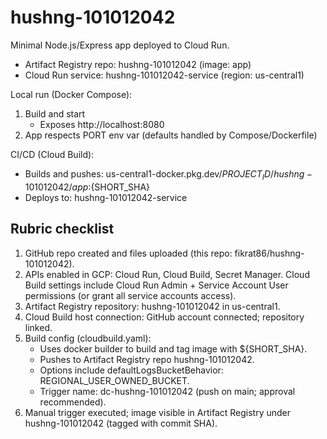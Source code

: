 # hushng-101012042

Minimal Node.js/Express app deployed to Cloud Run.

- Artifact Registry repo: hushng-101012042 (image: app)
- Cloud Run service: hushng-101012042-service (region: us-central1)

Local run (Docker Compose):

1. Build and start
	- Exposes http://localhost:8080
2. App respects PORT env var (defaults handled by Compose/Dockerfile)

CI/CD (Cloud Build):
- Builds and pushes: us-central1-docker.pkg.dev/$PROJECT_ID/hushng-101012042/app:${SHORT_SHA}
- Deploys to: hushng-101012042-service

## Rubric checklist
1. GitHub repo created and files uploaded (this repo: fikrat86/hushng-101012042).
2. APIs enabled in GCP: Cloud Run, Cloud Build, Secret Manager. Cloud Build settings include Cloud Run Admin + Service Account User permissions (or grant all service accounts access).
3. Artifact Registry repository: hushng-101012042 in us-central1.
4. Cloud Build host connection: GitHub account connected; repository linked.
5. Build config (cloudbuild.yaml):
	- Uses docker builder to build and tag image with ${SHORT_SHA}.
	- Pushes to Artifact Registry repo hushng-101012042.
	- Options include defaultLogsBucketBehavior: REGIONAL_USER_OWNED_BUCKET.
	- Trigger name: dc-hushng-101012042 (push on main; approval recommended).
6. Manual trigger executed; image visible in Artifact Registry under hushng-101012042 (tagged with commit SHA).
